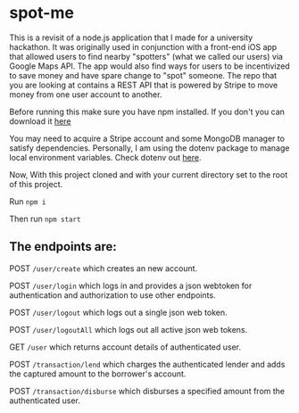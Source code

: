 # spot-me
This is a revisit of a node.js application that I made for a university hackathon. It was originally used in conjunction with a front-end iOS app that allowed users to find nearby "spotters" (what we called our users) via Google Maps API. The app would also find ways for users to be incentivized to save money and have spare change to "spot" someone. The repo that you are looking at contains a REST API that is powered by Stripe to move money from one user account to another.

Before running this make sure you have npm installed.
If you don't you can download it [here](https://www.npmjs.com/get-npm)

You may need to acquire a Stripe account and some MongoDB manager to satisfy dependencies. Personally, I am using the dotenv package to manage local environment variables. Check dotenv out [here](https://www.npmjs.com/package/dotenv).

Now, With this project cloned and with your current directory set to the root of this project.

Run `npm i`

Then run `npm start`

## The endpoints are:
POST `/user/create` which creates an new account.

POST `/user/login` which logs in and provides a json webtoken for authentication and authorization to use other endpoints.

POST `/user/logout` which logs out a single json web token.

POST `/user/logoutAll` which logs out all active json web tokens.

GET `/user` which returns account details of authenticated user.

POST `/transaction/lend` which charges the authenticated lender and adds the captured amount to the borrower's account.

POST `/transaction/disburse` which disburses a specified amount from the authenticated user.

